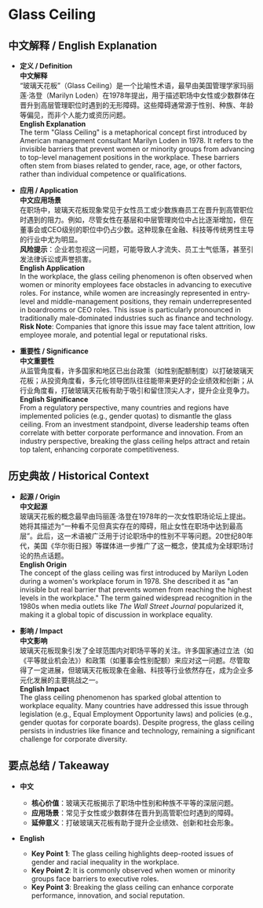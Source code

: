 # Glass Ceiling

## 中文解释 / English Explanation

* **定义 / Definition**  
  **中文解释**  
  “玻璃天花板”（Glass Ceiling）是一个比喻性术语，最早由美国管理学家玛丽莲·洛登（Marilyn Loden）在1978年提出，用于描述职场中女性或少数群体在晋升到高层管理职位时遇到的无形障碍。这些障碍通常源于性别、种族、年龄等偏见，而非个人能力或资历问题。  
  **English Explanation**  
  The term "Glass Ceiling" is a metaphorical concept first introduced by American management consultant Marilyn Loden in 1978. It refers to the invisible barriers that prevent women or minority groups from advancing to top-level management positions in the workplace. These barriers often stem from biases related to gender, race, age, or other factors, rather than individual competence or qualifications.

* **应用 / Application**  
  **中文应用场景**  
  在职场中，玻璃天花板现象常见于女性员工或少数族裔员工在晋升到高管职位时遇到的阻力。例如，尽管女性在基层和中层管理岗位中占比逐渐增加，但在董事会或CEO级别的职位中仍占少数。这种现象在金融、科技等传统男性主导的行业中尤为明显。  
  **风险提示**：企业若忽视这一问题，可能导致人才流失、员工士气低落，甚至引发法律诉讼或声誉损害。  
  **English Application**  
  In the workplace, the glass ceiling phenomenon is often observed when women or minority employees face obstacles in advancing to executive roles. For instance, while women are increasingly represented in entry-level and middle-management positions, they remain underrepresented in boardrooms or CEO roles. This issue is particularly pronounced in traditionally male-dominated industries such as finance and technology.  
  **Risk Note**: Companies that ignore this issue may face talent attrition, low employee morale, and potential legal or reputational risks.

* **重要性 / Significance**  
  **中文重要性**  
  从监管角度看，许多国家和地区已出台政策（如性别配额制度）以打破玻璃天花板；从投资角度看，多元化领导团队往往能带来更好的企业绩效和创新；从行业角度看，打破玻璃天花板有助于吸引和留住顶尖人才，提升企业竞争力。  
  **English Significance**  
  From a regulatory perspective, many countries and regions have implemented policies (e.g., gender quotas) to dismantle the glass ceiling. From an investment standpoint, diverse leadership teams often correlate with better corporate performance and innovation. From an industry perspective, breaking the glass ceiling helps attract and retain top talent, enhancing corporate competitiveness.

## 历史典故 / Historical Context

* **起源 / Origin**  
  **中文起源**  
  玻璃天花板的概念最早由玛丽莲·洛登在1978年的一次女性职场论坛上提出。她将其描述为“一种看不见但真实存在的障碍，阻止女性在职场中达到最高层”。此后，这一术语被广泛用于讨论职场中的性别不平等问题。20世纪80年代，美国《华尔街日报》等媒体进一步推广了这一概念，使其成为全球职场讨论的热点话题。  
  **English Origin**  
  The concept of the glass ceiling was first introduced by Marilyn Loden during a women's workplace forum in 1978. She described it as "an invisible but real barrier that prevents women from reaching the highest levels in the workplace." The term gained widespread recognition in the 1980s when media outlets like *The Wall Street Journal* popularized it, making it a global topic of discussion in workplace equality.

* **影响 / Impact**  
  **中文影响**  
  玻璃天花板现象引发了全球范围内对职场平等的关注。许多国家通过立法（如《平等就业机会法》）和政策（如董事会性别配额）来应对这一问题。尽管取得了一定进展，但玻璃天花板现象在金融、科技等行业依然存在，成为企业多元化发展的主要挑战之一。  
  **English Impact**  
  The glass ceiling phenomenon has sparked global attention to workplace equality. Many countries have addressed this issue through legislation (e.g., Equal Employment Opportunity laws) and policies (e.g., gender quotas for corporate boards). Despite progress, the glass ceiling persists in industries like finance and technology, remaining a significant challenge for corporate diversity.

## 要点总结 / Takeaway

* **中文**  
  - **核心价值**：玻璃天花板揭示了职场中性别和种族不平等的深层问题。  
  - **应用场景**：常见于女性或少数群体在晋升到高管职位时遇到的障碍。  
  - **延伸意义**：打破玻璃天花板有助于提升企业绩效、创新和社会形象。  

* **English**  
  - **Key Point 1**: The glass ceiling highlights deep-rooted issues of gender and racial inequality in the workplace.  
  - **Key Point 2**: It is commonly observed when women or minority groups face barriers to executive roles.  
  - **Key Point 3**: Breaking the glass ceiling can enhance corporate performance, innovation, and social reputation.